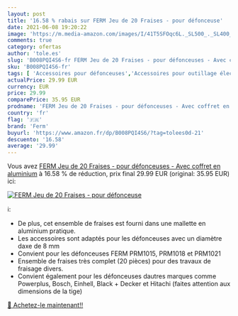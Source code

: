 ```yaml
---
layout: post
title: '16.58 % rabais sur FERM Jeu de 20 Fraises - pour défonceuse'
date: 2021-06-08 19:20:22
image: 'https://m.media-amazon.com/images/I/41T5SFOqc6L._SL500_._SL400_.jpg'
comments: true
category: ofertas
author: 'tole.es'
slug: 'B008PQI4S6-fr FERM Jeu de 20 Fraises - pour défonceuses - Avec coffret...'
sku: 'B008PQI4S6-fr'
tags: [ 'Accessoires pour défonceuses','Accessoires pour outillage électroportatif','Bricolage','Fraises pour défonceuses','Fraises rotatives pour outils électriques','Outillage à main et électroportatif','ferm', ]
actualPrice: 29.99 EUR
currency: EUR
price: 29.99
comparePrice: 35.95 EUR
prodname: 'FERM Jeu de 20 Fraises - pour défonceuses - Avec coffret en aluminium'
country: 'fr'
flag: '🇫🇷'
brand: 'Ferm'
buyurl: 'https://www.amazon.fr/dp/B008PQI4S6/?tag=tolees0d-21'
descuento: '16.58'
average: '29.99'
---
```


Vous avez [FERM Jeu de 20 Fraises - pour défonceuses - Avec coffret en aluminium](https://www.amazon.fr/dp/B008PQI4S6/?tag=tolees0d-21)  à  16.58 % de réduction, prix final  29.99 EUR (original: 35.95 EUR) ici:

[![FERM Jeu de 20 Fraises - pour défonceuse](https://m.media-amazon.com/images/I/41T5SFOqc6L._SL500_._SL400_.jpg)](https://www.amazon.fr/dp/B008PQI4S6/?tag=tolees0d-21)

ℹ️:

- De plus, cet ensemble de fraises est fourni dans une mallette en aluminium pratique.
- Les accessoires sont adaptés pour les défonceuses avec un diamètre daxe de 8 mm
- Convient pour les défonceuses FERM PRM1015, PRM1018 et PRM1021
- Ensemble de fraises très complet (20 pièces) pour des travaux de fraisage divers.
- Convient également pour les défonceuses dautres marques comme Powerplus, Bosch, Einhell, Black + Decker et Hitachi (faites attention aux dimensions de la tige)

[🛒 Achetez-le maintenant!!](https://www.amazon.fr/dp/B008PQI4S6/?tag=tolees0d-21)
